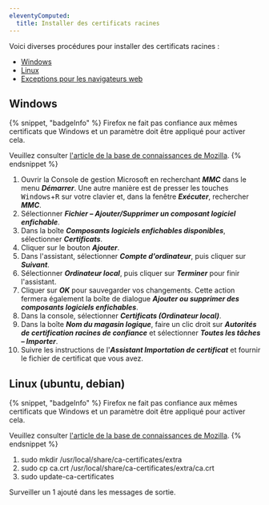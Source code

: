 ```yaml
---
eleventyComputed:
  title: Installer des certificats racines
---
```

Voici diverses procédures pour installer des certificats racines :

* [Windows](#windows)
* [Linux](#linux-(ubuntu%2C-debian))
* [Exceptions pour les navigateurs web](#exceptions-pour-les-navigateurs-web)

## Windows

{% snippet, "badgeInfo" %}
Firefox ne fait pas confiance aux mêmes certificats que Windows et un paramètre doit être appliqué pour activer cela.

Veuillez consulter [l'article de la base de connaissances de Mozilla](https://support.mozilla.org/en-US/kb/setting-certificate-authorities-firefox).
{% endsnippet %}  

1. Ouvrir la Console de gestion Microsoft en recherchant ***MMC*** dans le menu ***Démarrer***. Une autre manière est de presser les touches <kbd>Windows</kbd>+<kbd>R</kbd> sur votre clavier et, dans la fenêtre ***Exécuter***, rechercher ***MMC***.
1. Sélectionner ***Fichier – Ajouter/Supprimer un composant logiciel enfichable***.
1. Dans la boîte ***Composants logiciels enfichables disponibles***, sélectionner ***Certificats***.
1. Cliquer sur le bouton ***Ajouter***.
1. Dans l'assistant, sélectionner ***Compte d'ordinateur***, puis cliquer sur ***Suivant***.
1. Sélectionner ***Ordinateur local***, puis cliquer sur ***Terminer*** pour finir l'assistant.
1. Cliquer sur ***OK*** pour sauvegarder vos changements. Cette action fermera également la boîte de dialogue ***Ajouter ou supprimer des composants logiciels enfichables***.
1. Dans la console, sélectionner ***Certificats (Ordinateur local)***.
1. Dans la boîte ***Nom du magasin logique***, faire un clic droit sur ***Autorités de certification racines de confiance*** et sélectionner ***Toutes les tâches – Importer***.
1. Suivre les instructions de l'***Assistant Importation de certificat*** et fournir le fichier de certificat que vous avez.

## Linux (ubuntu, debian)

{% snippet, "badgeInfo" %}
Firefox ne fait pas confiance aux mêmes certificats que Windows et un paramètre doit être appliqué pour activer cela.

Veuillez consulter [l'article de la base de connaissances de Mozilla](https://support.mozilla.org/en-US/kb/setting-certificate-authorities-firefox).
{% endsnippet %}  

1. sudo mkdir /usr/local/share/ca-certificates/extra
1. sudo cp ca.crt /usr/local/share/ca-certificates/extra/ca.crt
1. sudo update-ca-certificates

Surveiller un 1 ajouté dans les messages de sortie.  
